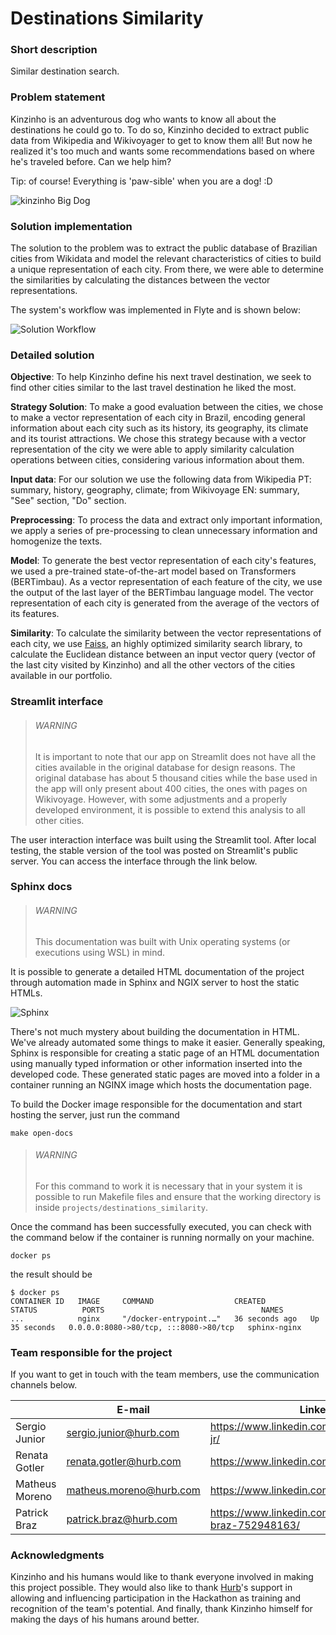 # Destinations Similarity

### Short description

Similar destination search.

### Problem statement

Kinzinho is an adventurous dog who wants to know all about the destinations he could go to. To do so, Kinzinho decided to extract public data from Wikipedia and Wikivoyager to get to know them all! But now he realized it's too much and wants some recommendations based on where he's traveled before. Can we help him?

Tip: of course! Everything is 'paw-sible' when you are a dog! :D

![kinzinho Big Dog](docs/images/kinzinhoBigDog.png)


### Solution implementation

The solution to the problem was to extract the public database of Brazilian cities from Wikidata and model the relevant characteristics of cities to build a unique representation of each city. From there, we were able to determine the similarities by calculating the distances between the
vector representations.

The system's workflow was implemented in Flyte and is shown below:

![Solution Workflow](docs/images/SolutionDiagram.png)

### Detailed solution

**Objective**: To help Kinzinho define his next travel destination, we seek to find other cities similar to the last travel destination he liked the most.

**Strategy Solution**: To make a good evaluation between the cities, we chose to make a vector representation of each city in Brazil, encoding general information about each city such as its history, its geography, its climate and its tourist attractions. We chose this strategy because with a vector representation of the city we were able to apply similarity calculation operations between cities, considering various information about them.

**Input data**: For our solution we use the following data from Wikipedia PT: summary, history, geography, climate; from Wikivoyage EN: summary, "See" section, "Do" section.

**Preprocessing**: To process the data and extract only important information, we apply a series of pre-processing to clean unnecessary information and homogenize the texts.

**Model**: To generate the best vector representation of each city's features, we used a pre-trained state-of-the-art model based on Transformers (BERTimbau). As a vector representation of each feature of the city, we use the output of the last layer of the BERTimbau language model. The vector representation of each city is generated from the average of the vectors of its features.

**Similarity**: To calculate the similarity between the vector representations of each city, we use [Faiss](https://github.com/facebookresearch/faiss), an highly optimized similarity search library, to calculate the Euclidean distance between an input vector query (vector of the last city visited by Kinzinho) and all the other vectors of the cities available in our portfolio.


### Streamlit interface

> ###### WARNING
> It is important to note that our app on Streamlit does not have all the cities available in the original database for design reasons. The original database has about 5 thousand cities while the base used in the app will only present about 400 cities, the ones with pages on Wikivoyage. However, with some adjustments and a properly developed environment, it is possible to extend this analysis to all other cities.

The user interaction interface was built using the Streamlit tool. After local testing, the stable version of the tool was posted on Streamlit's public server. You can access the interface through the link below.


### Sphinx docs

> ###### WARNING
> This documentation was built with Unix operating systems (or executions using WSL) in mind.

It is possible to generate a detailed HTML documentation of the project through automation made in Sphinx and NGIX server to host the static HTMLs.

![Sphinx](docs/images/sphinx_server.png)

There's not much mystery about building the documentation in HTML. We've already automated some things to make it easier. Generally speaking, Sphinx is responsible for creating a static page of an HTML documentation using manually typed information or other information inserted into the developed code. These generated static pages are moved into a folder in a container running an NGINX image which hosts the documentation page.

To build the Docker image responsible for the documentation and start hosting the server, just run the command
    
    make open-docs

> ###### WARNING
> For this command to work it is necessary that in your system it is possible to run Makefile files and ensure that the working directory is inside `projects/destinations_similarity`.

Once the command has been successfully executed, you can check with the command below if the container is running normally on your machine.


    docker ps

the result should be


    $ docker ps
    CONTAINER ID   IMAGE     COMMAND                  CREATED          STATUS          PORTS                                   NAMES
    ...            nginx     "/docker-entrypoint.…"   36 seconds ago   Up 35 seconds   0.0.0.0:8080->80/tcp, :::8080->80/tcp   sphinx-nginx


### Team responsible for the project

If you want to get in touch with the team members, use the communication channels below.

|                	| E-mail                  	| Linkedin                                                   	|
|----------------	|-------------------------	|------------------------------------------------------------	|
| Sergio Junior  	| sergio.junior@hurb.com  	| https://www.linkedin.com/in/sergio-barreto-jr/             	|
| Renata Gotler  	| renata.gotler@hurb.com  	| https://www.linkedin.com/in/renata-gotler/                 	|
| Matheus Moreno 	| matheus.moreno@hurb.com 	| https://www.linkedin.com/in/matheusfmoreno/                	|
| Patrick Braz   	| patrick.braz@hurb.com   	| https://www.linkedin.com/in/patrick-franco-braz-752948163/ 	|

### Acknowledgments

Kinzinho and his humans would like to thank everyone involved in making this project possible. They would also like to thank [Hurb](https://us.hurb.com/?pos=us)'s support in allowing and influencing participation in the Hackathon as training and recognition of the team's potential. And finally, thank Kinzinho himself for making the days of his humans around better.

